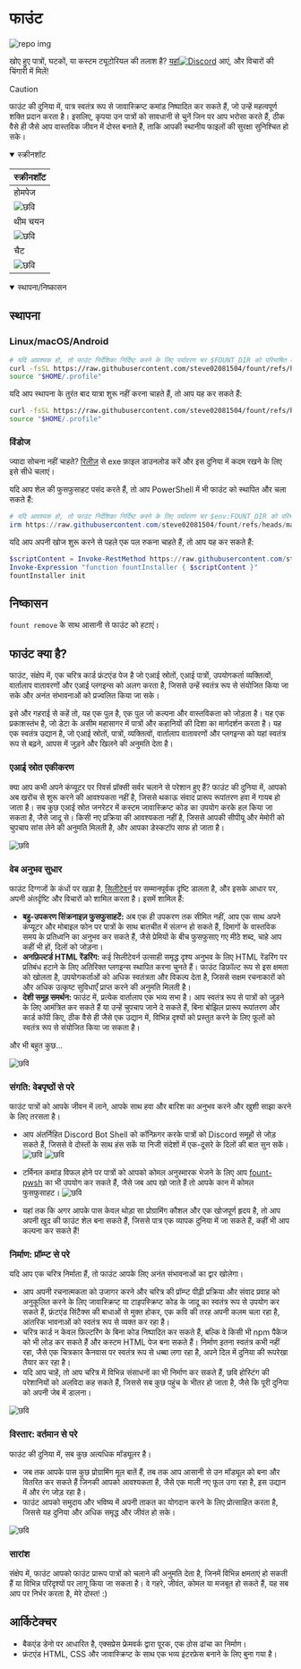 # फाउंट

![repo img](https://repository-images.githubusercontent.com/862251163/3b57d9ea-ab18-4b70-b11d-f74c764016aa)

खोए हुए पात्रों, घटकों, या कस्टम ट्यूटोरियल की तलाश है?
[यहां![Discord](https://img.shields.io/discord/1288934771153440768)](https://discord.gg/GtR9Quzq2v) आएं, और विचारों की चिंगारी में मिलें!

> [!CAUTION]
>
> फाउंट की दुनिया में, पात्र स्वतंत्र रूप से जावास्क्रिप्ट कमांड निष्पादित कर सकते हैं, जो उन्हें महत्वपूर्ण शक्ति प्रदान करता है। इसलिए, कृपया उन पात्रों को सावधानी से चुनें जिन पर आप भरोसा करते हैं, ठीक वैसे ही जैसे आप वास्तविक जीवन में दोस्त बनाते हैं, ताकि आपकी स्थानीय फाइलों की सुरक्षा सुनिश्चित हो सके।

<details open>
<summary>स्क्रीनशॉट</summary>

|स्क्रीनशॉट|
|----|
|होमपेज|
|![छवि](https://github.com/user-attachments/assets/c1954a7a-6c73-4fb0-bd12-f790a038bd0e)|
|थीम चयन|
|![छवि](https://github.com/user-attachments/assets/94bd4cbb-8c66-4bc6-83eb-14c925a37074)|
|चैट|
|![छवि](https://github.com/user-attachments/assets/eea1cc7c-d258-4a2d-b16f-12815a88811d)|

</details>

<details open>
<summary>स्थापना/निष्कासन</summary>

## स्थापना

### Linux/macOS/Android

```bash
# यदि आवश्यक हो, तो फाउंट निर्देशिका निर्दिष्ट करने के लिए पर्यावरण चर $FOUNT_DIR को परिभाषित करें
curl -fsSL https://raw.githubusercontent.com/steve02081504/fount/refs/heads/master/src/runner/main.sh | bash
source "$HOME/.profile"
```

यदि आप स्थापना के तुरंत बाद यात्रा शुरू नहीं करना चाहते हैं, तो आप यह कर सकते हैं:

```bash
curl -fsSL https://raw.githubusercontent.com/steve02081504/fount/refs/heads/master/src/runner/main.sh | bash -s init
source "$HOME/.profile"
```

### विंडोज

ज्यादा सोचना नहीं चाहते? [रिलीज़](https://github.com/steve02081504/fount/releases) से exe फ़ाइल डाउनलोड करें और इस दुनिया में कदम रखने के लिए इसे सीधे चलाएं।

यदि आप शेल की फुसफुसाहट पसंद करते हैं, तो आप PowerShell में भी फाउंट को स्थापित और चला सकते हैं:

```powershell
# यदि आवश्यक हो, तो फाउंट निर्देशिका निर्दिष्ट करने के लिए पर्यावरण चर $env:FOUNT_DIR को परिभाषित करें
irm https://raw.githubusercontent.com/steve02081504/fount/refs/heads/master/src/runner/main.ps1 | iex
```

यदि आप अपनी खोज शुरू करने से पहले एक पल रुकना चाहते हैं, तो आप यह कर सकते हैं:

```powershell
$scriptContent = Invoke-RestMethod https://raw.githubusercontent.com/steve02081504/fount/refs/heads/master/src/runner/main.ps1
Invoke-Expression "function fountInstaller { $scriptContent }"
fountInstaller init
```

## निष्कासन

`fount remove` के साथ आसानी से फाउंट को हटाएं।

</details>

## फाउंट क्या है?

फाउंट, संक्षेप में, एक चरित्र कार्ड फ्रंटएंड पेज है जो एआई स्रोतों, एआई पात्रों, उपयोगकर्ता व्यक्तित्वों, वार्तालाप वातावरणों और एआई प्लगइन्स को अलग करता है, जिससे उन्हें स्वतंत्र रूप से संयोजित किया जा सके और अनंत संभावनाओं को प्रज्वलित किया जा सके।

इसे और गहराई से कहें तो, यह एक पुल है, एक पुल जो कल्पना और वास्तविकता को जोड़ता है।
यह एक प्रकाशस्तंभ है, जो डेटा के असीम महासागर में पात्रों और कहानियों की दिशा का मार्गदर्शन करता है।
यह एक स्वतंत्र उद्यान है, जो एआई स्रोतों, पात्रों, व्यक्तित्वों, वार्तालाप वातावरणों और प्लगइन्स को यहां स्वतंत्र रूप से बढ़ने, आपस में जुड़ने और खिलने की अनुमति देता है।

### एआई स्रोत एकीकरण

क्या आप कभी अपने कंप्यूटर पर रिवर्स प्रॉक्सी सर्वर चलाने से परेशान हुए हैं?
फाउंट की दुनिया में, आपको अब खरोंच से शुरू करने की आवश्यकता नहीं है, जिससे थकाऊ संवाद प्रारूप रूपांतरण हवा में गायब हो जाता है।
सब कुछ एआई स्रोत जनरेटर में कस्टम जावास्क्रिप्ट कोड का उपयोग करके हल किया जा सकता है, जैसे जादू से।
किसी नए प्रक्रिया की आवश्यकता नहीं है, जिससे आपकी सीपीयू और मेमोरी को चुपचाप सांस लेने की अनुमति मिलती है, और आपका डेस्कटॉप साफ हो जाता है।

![छवि](https://github.com/user-attachments/assets/f283d1de-c531-4b7a-bf43-3cbe0c48b7b9)

### वेब अनुभव सुधार

फाउंट दिग्गजों के कंधों पर खड़ा है, [सिलीटेवर्न](https://github.com/SillyTavern/SillyTavern) पर सम्मानपूर्वक दृष्टि डालता है, और इसके आधार पर, अपनी अंतर्दृष्टि और विचारों को शामिल करता है।
इसमें शामिल हैं:

- **बहु-उपकरण सिंक्रनाइज़ फुसफुसाहटें:** अब एक ही उपकरण तक सीमित नहीं, आप एक साथ अपने कंप्यूटर और मोबाइल फोन पर पात्रों के साथ बातचीत में संलग्न हो सकते हैं, दिमागों के वास्तविक समय के प्रतिध्वनि का अनुभव कर सकते हैं, जैसे प्रेमियों के बीच फुसफुसाए गए मीठे शब्द, चाहे आप कहीं भी हों, दिलों को जोड़ना।
- **अनफ़िल्टर्ड HTML रेंडरिंग:** कई सिलीटेवर्न उत्साही समृद्ध दृश्य अनुभव के लिए HTML रेंडरिंग पर प्रतिबंध हटाने के लिए अतिरिक्त प्लगइन्स स्थापित करना चुनते हैं। फाउंट डिफ़ॉल्ट रूप से इस क्षमता को खोलता है, उपयोगकर्ताओं को अधिक स्वतंत्रता और विकल्प देता है, जिससे सक्षम रचनाकारों को और अधिक उत्कृष्ट सुविधाएँ प्राप्त करने की अनुमति मिलती है।
- **देशी समूह समर्थन:** फाउंट में, प्रत्येक वार्तालाप एक भव्य सभा है। आप स्वतंत्र रूप से पात्रों को जुड़ने के लिए आमंत्रित कर सकते हैं या उन्हें चुपचाप जाने दे सकते हैं, बिना बोझिल प्रारूप रूपांतरण और कार्ड कॉपी किए, ठीक वैसे ही जैसे एक उद्यान में, विभिन्न दृश्यों को प्रस्तुत करने के लिए फूलों को स्वतंत्र रूप से संयोजित किया जा सकता है।

और भी बहुत कुछ...

![छवि](https://github.com/user-attachments/assets/bd1600dc-4612-458b-95ba-c7b019a26390)

### संगति: वेबपृष्ठों से परे

फाउंट पात्रों को आपके जीवन में लाने, आपके साथ हवा और बारिश का अनुभव करने और खुशी साझा करने के लिए तरसता है।

- आप अंतर्निहित Discord Bot Shell को कॉन्फ़िगर करके पात्रों को Discord समूहों से जोड़ सकते हैं, जिससे वे दोस्तों के साथ हंस सकें या निजी संदेशों में एक-दूसरे के दिलों की बात सुन सकें।
    ![छवि](https://github.com/user-attachments/assets/299255c9-eed3-4deb-b433-41b80930cbdb)
    ![छवि](https://github.com/user-attachments/assets/c9841eba-c010-42a3-afe0-336543ec39a0)

- टर्मिनल कमांड विफल होने पर पात्रों को आपको कोमल अनुस्मारक भेजने के लिए आप [fount-pwsh](https://github.com/steve02081504/fount-pwsh) का भी उपयोग कर सकते हैं, जैसे जब आप खो जाते हैं तो आपके कान में कोमल फुसफुसाहट।
    ![छवि](https://github.com/user-attachments/assets/93afee48-93d4-42c7-a5e0-b7f5c93bdee9)

- यहां तक कि अगर आपके पास केवल थोड़ा सा प्रोग्रामिंग कौशल और एक खोजपूर्ण हृदय है, तो आप अपनी खुद की फाउंट शेल बना सकते हैं, जिससे पात्र एक व्यापक दुनिया में जा सकते हैं, कहीं भी आप कल्पना कर सकते हैं!

### निर्माण: प्रॉम्प्ट से परे

यदि आप एक चरित्र निर्माता हैं, तो फाउंट आपके लिए अनंत संभावनाओं का द्वार खोलेगा।

- आप अपनी रचनात्मकता को उजागर करने और चरित्र की प्रॉम्प्ट पीढ़ी प्रक्रिया और संवाद प्रवाह को अनुकूलित करने के लिए जावास्क्रिप्ट या टाइपस्क्रिप्ट कोड के जादू का स्वतंत्र रूप से उपयोग कर सकते हैं, फ्रंटएंड सिंटैक्स की बाधाओं से मुक्त होकर, एक कवि की तरह अपनी कलम चला रहा है, आंतरिक भावनाओं को स्वतंत्र रूप से व्यक्त कर रहा है।
- चरित्र कार्ड न केवल फ़िल्टरिंग के बिना कोड निष्पादित कर सकते हैं, बल्कि वे किसी भी npm पैकेज को भी लोड कर सकते हैं और कस्टम HTML पेज बना सकते हैं। निर्माण इतना स्वतंत्र कभी नहीं रहा, जैसे एक चित्रकार कैनवास पर स्वतंत्र रूप से धब्बा लगा रहा है, अपने दिल में दुनिया की रूपरेखा तैयार कर रहा है।
- यदि आप चाहें, तो आप चरित्र में विभिन्न संसाधनों का भी निर्माण कर सकते हैं, छवि होस्टिंग की परेशानियों को अलविदा कह सकते हैं, जिससे सब कुछ पहुंच के भीतर हो जाता है, जैसे कि पूरी दुनिया को अपनी जेब में डालना।

![छवि](https://github.com/user-attachments/assets/9740cd43-06fd-46c0-a114-e4bd99f13045)

### विस्तार: वर्तमान से परे

फाउंट की दुनिया में, सब कुछ अत्यधिक मॉड्यूलर है।

- जब तक आपके पास कुछ प्रोग्रामिंग मूल बातें हैं, तब तक आप आसानी से उन मॉड्यूल को बना और वितरित कर सकते हैं जिनकी आपको आवश्यकता है, जैसे एक माली नए फूल उगा रहा है, इस उद्यान में और रंग जोड़ रहा है।
- फाउंट आपको समुदाय और भविष्य में अपनी ताकत का योगदान करने के लिए प्रोत्साहित करता है, जिससे यह दुनिया और अधिक समृद्ध और जीवंत हो सके।

![छवि](https://github.com/user-attachments/assets/8487a04a-7040-4844-81a6-705687856757)

### सारांश

संक्षेप में, फाउंट आपको फाउंट प्रारूप पात्रों को चलाने की अनुमति देता है, जिनमें विभिन्न क्षमताएं हो सकती हैं या विभिन्न परिदृश्यों पर लागू किया जा सकता है। वे गहरे, जीवंत, कोमल या मजबूत हो सकते हैं, यह सब आप पर निर्भर करता है, मेरे दोस्त! :)

## आर्किटेक्चर

- बैकएंड डेनो पर आधारित है, एक्सप्रेस फ्रेमवर्क द्वारा पूरक, एक ठोस ढांचा का निर्माण।
- फ्रंटएंड HTML, CSS और जावास्क्रिप्ट के साथ एक भव्य इंटरफ़ेस बनाने के लिए बुना गया है।
